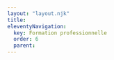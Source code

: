 ```yaml
---
layout: "layout.njk"
title: 
eleventyNavigation:
  key: Formation professionnelle
  order: 6
  parent:
---
```

